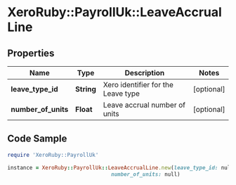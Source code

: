 # XeroRuby::PayrollUk::LeaveAccrualLine

## Properties

Name | Type | Description | Notes
------------ | ------------- | ------------- | -------------
**leave_type_id** | **String** | Xero identifier for the Leave type | [optional] 
**number_of_units** | **Float** | Leave accrual number of units | [optional] 

## Code Sample

```ruby
require 'XeroRuby::PayrollUk'

instance = XeroRuby::PayrollUk::LeaveAccrualLine.new(leave_type_id: null,
                                 number_of_units: null)
```


